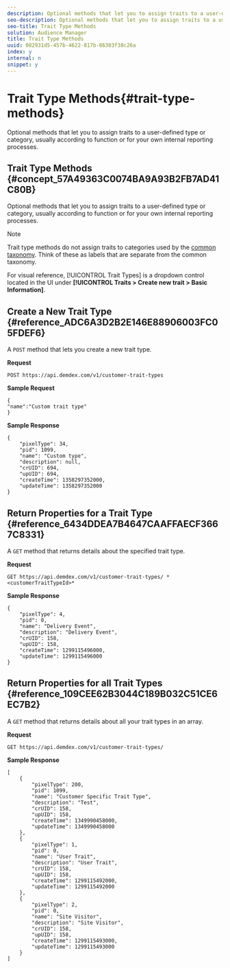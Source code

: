 ```yaml
---
description: Optional methods that let you to assign traits to a user-defined type or category, usually according to function or for your own internal reporting processes.
seo-description: Optional methods that let you to assign traits to a user-defined type or category, usually according to function or for your own internal reporting processes.
seo-title: Trait Type Methods
solution: Audience Manager
title: Trait Type Methods
uuid: 082931d5-457b-4622-817b-86303f38c26a
index: y
internal: n
snippet: y
---
```


# Trait Type Methods{#trait-type-methods}

Optional methods that let you to assign traits to a user-defined type or category, usually according to function or for your own internal reporting processes.

## Trait Type Methods {#concept_57A49363C0074BA9A93B2FB7AD41C80B}

Optional methods that let you to assign traits to a user-defined type or category, usually according to function or for your own internal reporting processes.

<!-- 

c_rest_api_trait_types_intro.xml

 -->

>[!NOTE]
>
>Trait type methods do not assign traits to categories used by the [common taxonomy](../../c-api/c-rest-api-main/aam-api-taxonomy.md#concept_A3A8F6F90394453AB0D16F692479D45B). Think of these as labels that are separate from the common taxonomy.

For visual reference, [!UICONTROL Trait Types] is a dropdown control located in the UI under **[!UICONTROL Traits > Create new trait > Basic Information]**. 

## Create a New Trait Type {#reference_ADC6A3D2B2E146E88906003FC05FDEF6}

A `POST` method that lets you create a new trait type.

<!-- 

r_rest_api_create_trait_type.xml

 -->

**Request**

`POST https://api.demdex.com/v1/customer-trait-types`

**Sample Request** 

```
{
"name":"Custom trait type"
}
```

**Sample Response** 

```
{
    "pixelType": 34,
    "pid": 1099,
    "name": "Custom type",
    "description": null,
    "crUID": 694,
    "upUID": 694,
    "createTime": 1358297352000,
    "updateTime": 1358297352000
}
```

## Return Properties for a Trait Type {#reference_6434DDEA7B4647CAAFFAECF3667C8331}

A `GET` method that returns details about the specified trait type.

<!-- 

r_rest_api_get_trait_type.xml

 -->

**Request**

`GET https://api.demdex.com/v1/customer-trait-types/ *<customerTraitTypeId>*`

**Sample Response** 

```
{
    "pixelType": 4,
    "pid": 0,
    "name": "Delivery Event",
    "description": "Delivery Event",
    "crUID": 158,
    "upUID": 158,
    "createTime": 1299115496000,
    "updateTime": 1299115496000
}
```

## Return Properties for all Trait Types {#reference_109CEE62B3044C189B032C51CE6EC7B2}

A `GET` method that returns details about all your trait types in an array.

<!-- 

r_rest_api_get_trait_types.xml

 -->

**Request**

`GET https://api.demdex.com/v1/customer-trait-types/`

**Sample Response** 

```
[
    {
        "pixelType": 200,
        "pid": 1099,
        "name": "Customer Specific Trait Type",
        "description": "Test",
        "crUID": 158,
        "upUID": 158,
        "createTime": 1349990458000,
        "updateTime": 1349990458000
    },
    {
        "pixelType": 1,
        "pid": 0,
        "name": "User Trait",
        "description": "User Trait",
        "crUID": 158,
        "upUID": 158,
        "createTime": 1299115492000,
        "updateTime": 1299115492000
    },
    {
        "pixelType": 2,
        "pid": 0,
        "name": "Site Visitor",
        "description": "Site Visitor",
        "crUID": 158,
        "upUID": 158,
        "createTime": 1299115493000,
        "updateTime": 1299115493000
    }
]
```

